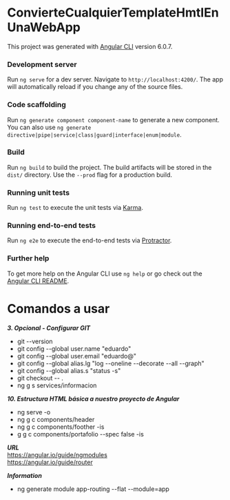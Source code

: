# ConvierteCualquierTemplateHmtlEnUnaWebApp  
This project was generated with [Angular CLI](https://github.com/angular/angular-cli) version 6.0.7.  
### Development server  
Run `ng serve` for a dev server. Navigate to `http://localhost:4200/`. The app will automatically reload if you change any of the source files.  
### Code scaffolding  
Run `ng generate component component-name` to generate a new component. You can also use `ng generate directive|pipe|service|class|guard|interface|enum|module`.  
### Build  
Run `ng build` to build the project. The build artifacts will be stored in the `dist/` directory. Use the `--prod` flag for a production build.  
### Running unit tests  
Run `ng test` to execute the unit tests via [Karma](https://karma-runner.github.io).  
### Running end-to-end tests  
Run `ng e2e` to execute the end-to-end tests via [Protractor](http://www.protractortest.org/).  
### Further help  
To get more help on the Angular CLI use `ng help` or go check out the [Angular CLI README](https://github.com/angular/angular-cli/blob/master/README.md).  

# Comandos a usar  
***3. Opcional - Configurar GIT***  
* git --version  
* git config --global user.name "eduardo"  
* git config --global user.email "eduardo@"  
* git config --global alias.lg "log --oneline --decorate --all --graph"  
* git config --global alias.s "status -s"  
* git checkout  -- .  
* ng g s services/informacion 

***10. Estructura HTML básica a nuestro proyecto de Angular***
* ng serve -o  
* ng g c components/header  
* ng g c components/foother -is  
* g g c components/portafolio --spec false -is  

***URL***  
https://angular.io/guide/ngmodules  
https://angular.io/guide/router  

***Information***
* ng generate module app-routing --flat --module=app  



